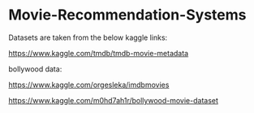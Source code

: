 # Movie-Recommendation-Systems

Datasets are taken from the below kaggle links:

https://www.kaggle.com/tmdb/tmdb-movie-metadata

bollywood data:

https://www.kaggle.com/orgesleka/imdbmovies


https://www.kaggle.com/m0hd7ah1r/bollywood-movie-dataset
